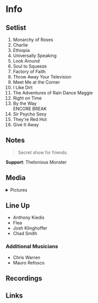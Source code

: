 # Info

## Setlist

1. Monarchy of Roses
2. Charlie
3. Ethiopia
4. Universally Speaking
5. Look Around
6. Soul to Squeeze
7. Factory of Faith
8. Throw Away Your Television
9. Meet Me at the Corner
10. I Like Dirt
11. The Adventures of Rain Dance Maggie
12. Right on Time
13. By the Way
<br/> ENCORE BREAK
14. Sir Psycho Sexy
15. They're Red Hot
16. Give It Away

## Notes

> Secret show for friends.

**Support**: Thelonious Monster

## Media 

<details>
  <summary>Pictures</summary>
  <!--<img alt="Setlist" title="Setlist" src="_.jpg" height="200" />
  <img alt="Flyer" title="Flyer" src="_.jpg" height="200" />-->
</details>

## Line Up

* Anthony Kiedis
* Flea
* Josh Klinghoffer
* Chad Smith

### Additional Musicians

* Chris Warren  
* Mauro Refosco

## Recordings

## Links